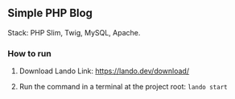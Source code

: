 ## Simple PHP Blog
Stack: PHP Slim, Twig, MySQL, Apache.

### How to run
1. Download Lando
Link: https://lando.dev/download/


2. Run the command in a terminal at the project root:
``lando start``